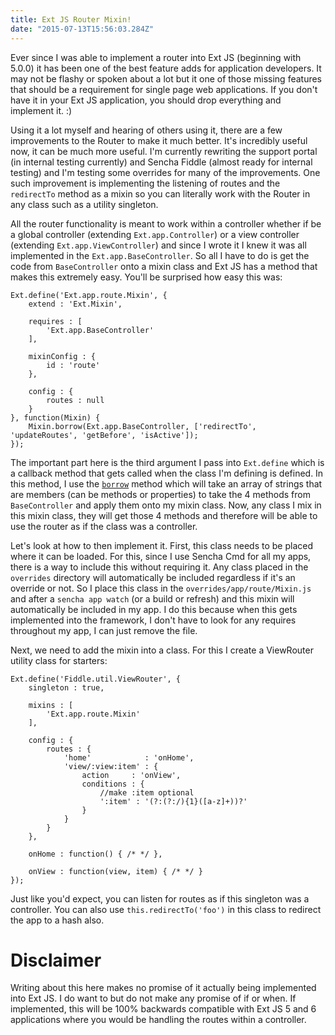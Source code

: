 ```yaml
---
title: Ext JS Router Mixin!
date: "2015-07-13T15:56:03.284Z"
---
```


Ever since I was able to implement a router into Ext JS (beginning with 5.0.0) it has been one of the best feature adds for application developers. It may not be flashy or spoken about a lot but it one of those missing features that should be a requirement for single page web applications. If you don't have it in your Ext JS application, you should drop everything and implement it. :)

Using it a lot myself and hearing of others using it, there are a few improvements to the Router to make it much better. It's incredibly useful now, it can be much more useful. I'm currently rewriting the support portal (in internal testing currently) and Sencha Fiddle (almost ready for internal testing) and I'm testing some overrides for many of the improvements. One such improvement is implementing the listening of routes and the `redirectTo` method as a mixin so you can literally work with the Router in any class such as a utility singleton.

All the router functionality is meant to work within a controller whether if be a global controller (extending `Ext.app.Controller`) or a view controller (extending `Ext.app.ViewController`) and since I wrote it I knew it was all implemented in the `Ext.app.BaseController`. So all I have to do is get the code from `BaseController` onto a mixin class and Ext JS has a method that makes this extremely easy. You'll be surprised how easy this was:

    Ext.define('Ext.app.route.Mixin', {
        extend : 'Ext.Mixin',

        requires : [
            'Ext.app.BaseController'
        ],

        mixinConfig : {
            id : 'route'
        },

        config : {
            routes : null
        }
    }, function(Mixin) {
        Mixin.borrow(Ext.app.BaseController, ['redirectTo', 'updateRoutes', 'getBefore', 'isActive']);
    });

The important part here is the third argument I pass into `Ext.define` which is a callback method that gets called when the class I'm defining is defined. In this method, I use the [`borrow`](http://docs.sencha.com/extjs/6.0/6.0.0-classic/#!/api/Ext.Base-static-method-borrow) method which will take an array of strings that are members (can be methods or properties) to take the 4 methods from `BaseController` and apply them onto my mixin class. Now, any class I mix in this mixin class, they will get those 4 methods and therefore will be able to use the router as if the class was a controller.

Let's look at how to then implement it. First, this class needs to be placed where it can be loaded. For this, since I use Sencha Cmd for all my apps, there is a way to include this without requiring it. Any class placed in the `overrides` directory will automatically be included regardless if it's an override or not. So I place this class in the `overrides/app/route/Mixin.js` and after a `sencha app watch` (or a build or refresh) and this mixin will automatically be included in my app. I do this because when this gets implemented into the framework, I don't have to look for any requires throughout my app, I can just remove the file.

Next, we need to add the mixin into a class. For this I create a ViewRouter utility class for starters:

    Ext.define('Fiddle.util.ViewRouter', {
        singleton : true,

        mixins : [
            'Ext.app.route.Mixin'
        ],

        config : {
            routes : {
                'home'            : 'onHome',
                'view/:view:item' : {
                    action     : 'onView',
                    conditions : {
                        //make :item optional
                        ':item' : '(?:(?:/){1}([a-z]+))?'
                    }
                }
            }
        },

        onHome : function() { /* */ },

        onView : function(view, item) { /* */ }
    });

Just like you'd expect, you can listen for routes as if this singleton was a controller. You can also use `this.redirectTo('foo')` in this class to redirect the app to a hash also.

# Disclaimer

Writing about this here makes no promise of it actually being implemented into Ext JS. I do want to but do not make any promise of if or when. If implemented, this will be 100% backwards compatible with Ext JS 5 and 6 applications where you would be handling the routes within a controller.
